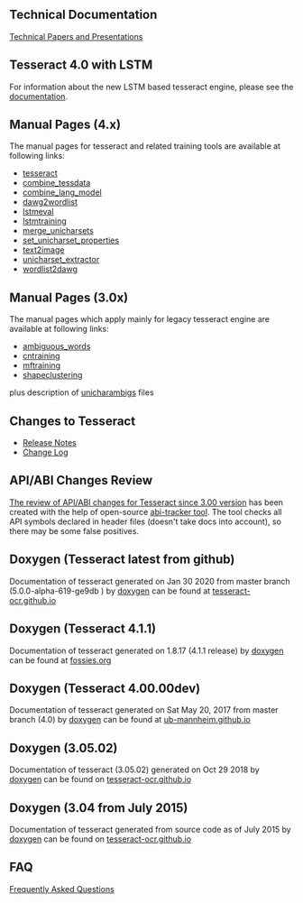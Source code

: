 ## Technical Documentation

[Technical Papers and Presentations](Technical-Documentation.md)

## Tesseract 4.0 with LSTM

   For information about the new LSTM based tesseract engine, please see the [documentation](4.0-with-LSTM.md).

## Manual Pages (4.x)

The manual pages for tesseract and related training tools are available at following links:

  * [tesseract](https://github.com/tesseract-ocr/tesseract/blob/master/doc/tesseract.1.asc)
  * [combine\_tessdata](https://github.com/tesseract-ocr/tesseract/blob/master/doc/combine_tessdata.1.asc)
  * [combine_lang_model](https://github.com/tesseract-ocr/tesseract/blob/master/doc/combine_lang_model.1.asc)
  * [dawg2wordlist](https://github.com/tesseract-ocr/tesseract/blob/master/doc/dawg2wordlist.1.asc)
  * [lstmeval](https://github.com/tesseract-ocr/tesseract/blob/master/doc/lstmeval.1.asc)
  * [lstmtraining](https://github.com/tesseract-ocr/tesseract/blob/master/doc/lstmtraining.1.asc)
  * [merge_unicharsets](https://github.com/tesseract-ocr/tesseract/blob/master/doc/merge_unicharsets.1.asc)
  * [set_unicharset_properties](https://github.com/tesseract-ocr/tesseract/blob/master/doc/set_unicharset_properties.1.asc)
  * [text2image](https://github.com/tesseract-ocr/tesseract/blob/master/doc/text2image.1.asc)
  * [unicharset\_extractor](https://github.com/tesseract-ocr/tesseract/blob/master/doc/unicharset_extractor.1.asc)
  * [wordlist2dawg](https://github.com/tesseract-ocr/tesseract/blob/master/doc/wordlist2dawg.1.asc)

## Manual Pages (3.0x)

The manual pages which apply mainly for legacy tesseract engine are available at following links:

  * [ambiguous\_words](https://github.com/tesseract-ocr/tesseract/blob/master/doc/ambiguous_words.1.asc)
  * [cntraining](https://github.com/tesseract-ocr/tesseract/blob/master/doc/cntraining.1.asc)
  * [mftraining](https://github.com/tesseract-ocr/tesseract/blob/master/doc/mftraining.1.asc)
  * [shapeclustering](https://github.com/tesseract-ocr/tesseract/blob/master/doc/shapeclustering.1.asc)

plus description of [unicharambigs](https://github.com/tesseract-ocr/tesseract/blob/master/doc/unicharset.5.asc) files

## Changes to Tesseract

   * [Release Notes](ReleaseNotes.md)
   * [Change Log](https://github.com/tesseract-ocr/tesseract/blob/master/ChangeLog)

## API/ABI Changes Review

[The review of API/ABI changes for Tesseract since 3.00 version](https://abi-laboratory.pro/tracker/timeline/tesseract/) has been created with the help of open-source [abi-tracker tool](https://github.com/lvc/abi-tracker). The tool checks all API symbols declared in header files (doesn't take docs into account), so there may be some false positives.

## Doxygen (Tesseract latest from github)

Documentation of tesseract generated on Jan 30 2020 from master branch (5.0.0-alpha-619-ge9db
) by [doxygen](http://www.doxygen.org) can be found at [tesseract-ocr.github.io](https://tesseract-ocr.github.io/tessapi/5.x/index.html)

## Doxygen (Tesseract 4.1.1)

Documentation of tesseract generated on 1.8.17 (4.1.1 release) by [doxygen](http://www.doxygen.org) can be found at [fossies.org](https://fossies.org/dox/tesseract-4.1.1/index.html)

## Doxygen (Tesseract 4.00.00dev)

Documentation of tesseract generated on Sat May 20, 2017 from master branch (4.0) by [doxygen](http://www.doxygen.org) can be found at [ub-mannheim.github.io](https://ub-mannheim.github.io/tesseract/)

## Doxygen (3.05.02)

Documentation of tesseract (3.05.02) generated on Oct 29 2018 by [doxygen](http://www.doxygen.org) can be found on [tesseract-ocr.github.io](https://tesseract-ocr.github.io/tessapi/3.05.02/)

## Doxygen (3.04 from July 2015)

Documentation of tesseract generated from source code as of July 2015 by [doxygen](http://www.doxygen.org) can be found on [tesseract-ocr.github.io](https://tesseract-ocr.github.io/tessapi/3.x/)

## FAQ

[Frequently Asked Questions](FAQ.md)